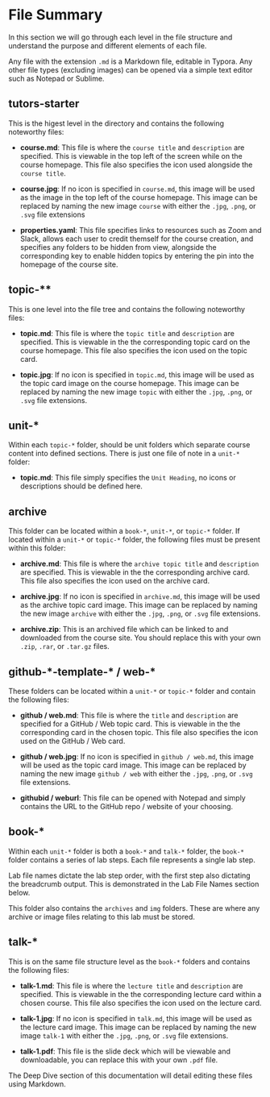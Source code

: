 # File Summary

In this section we will go through each level in the file structure and understand the purpose and different elements of each file.

Any file with the extension `.md` is a Markdown file, editable in Typora. Any other file types (excluding images) can be opened via a simple text editor such as Notepad or Sublime.

## tutors-starter

This is the higest level in the directory and contains the following noteworthy files:
  - **course.md**: This file is where the `course title` and `description` are specified. This is viewable in the top left of the screen while on the course homepage. This file also specifies the icon used alongside the `course title`.

  - **course.jpg**: If no icon is specified in `course.md`, this image will be used as the image in the top left of the course homepage. This image can be replaced by naming the new image `course` with either the `.jpg`, `.png`, or `.svg` file extensions

  - **properties.yaml**: This file specifies links to resources such as Zoom and Slack, allows each user to credit themself for the course creation, and specifies any folders to be hidden from view, alongside the corresponding key to enable hidden topics by entering the pin into the homepage of the course site.


## topic-**

This is one level into the file tree and contains the following noteworthy files:
  - **topic.md**: This file is where the `topic title` and `description` are specified. This is viewable in the the corresponding topic card on the course homepage. This file also specifies the icon used on the topic card.

  - **topic.jpg**: If no icon is specified in `topic.md`, this image will be used as the topic card image on the course homepage. This image can be replaced by naming the new image `topic` with either the `.jpg`, `.png`, or `.svg` file extensions.


## unit-*

Within each `topic-*` folder, should be unit folders which separate course content into defined sections. There is just one file of note in a `unit-*` folder:
  - **topic.md**: This file simply specifies the `Unit Heading`, no icons or descriptions should be defined here.


## archive

This folder can be located within a `book-*`, `unit-*`, or `topic-*` folder. If located within a `unit-*` or `topic-*` folder, the following files must be present within this folder:
  - **archive.md**: This file is where the `archive topic title` and `description` are specified. This is viewable in the the corresponding archive card. This file also specifies the icon used on the archive card.

  - **archive.jpg**: If no icon is specified in `archive.md`, this image will be used as the archive topic card image. This image can be replaced by naming the new image `archive` with either the `.jpg`, `.png`, or `.svg` file extensions.

  - **archive.zip**: This is an archived file which can be linked to and downloaded from the course site. You should replace this with your own `.zip`, `.rar`, or `.tar.gz` files.


## github-\*-template-* / web-*

These folders can be located within a `unit-*` or `topic-*` folder and contain the following files:
  - **github / web.md**: This file is where the `title` and `description` are specified for a GitHub / Web topic card. This is viewable in the the corresponding card in the chosen topic. This file also specifies the icon used on the GitHub / Web card.

  - **github / web.jpg**: If no icon is specified in `github / web.md`, this image will be used as the topic card image. This image can be replaced by naming the new image `github / web` with either the `.jpg`, `.png`, or `.svg` file extensions.

  - **githubid / weburl**: This file can be opened with Notepad and simply contains the URL to the GitHub repo / website of your choosing.

## book-*

Within each `unit-*` folder is both a `book-*` and `talk-*` folder, the `book-*` folder contains a series of lab steps. Each file represents a single lab step.

Lab file names dictate the lab step order, with the first step also dictating the breadcrumb output. This is demonstrated in the Lab File Names section below.

This folder also contains the `archives` and `img` folders. These are where any archive or image files relating to this lab must be stored.

## talk-*

This is on the same file structure level as the `book-*` folders and contains the following files:
  - **talk-1.md**: This file is where the `lecture title` and `description` are specified. This is viewable in the the corresponding lecture card within a chosen course. This file also specifies the icon used on the lecture card.

  - **talk-1.jpg**: If no icon is specified in `talk.md`, this image will be used as the lecture card image. This image can be replaced by naming the new image `talk-1` with either the `.jpg`, `.png`, or `.svg` file extensions.

  - **talk-1.pdf**: This file is the slide deck which will be viewable and downloadable, you can replace this with your own `.pdf` file.


The Deep Dive section of this documentation will detail editing these files using Markdown.